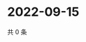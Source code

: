 # 2022-09-15

共 0 条

<!-- BEGIN WEIBO -->
<!-- 最后更新时间 Thu Sep 15 2022 21:48:55 GMT+0800 (China Standard Time) -->

<!-- END WEIBO -->
